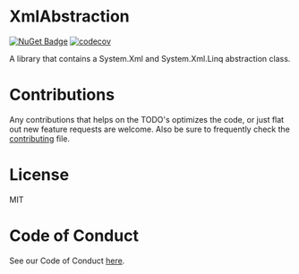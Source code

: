 # XmlAbstraction

[![NuGet Badge](https://buildstats.info/nuget/XmlAbstraction?includePreReleases=true)](https://www.nuget.org/packages/XmlAbstraction/)
[![codecov](https://codecov.io/gh/AraHaan/XmlAbstraction/branch/master/graph/badge.svg)](https://codecov.io/gh/AraHaan/XmlAbstraction)

A library that contains a System.Xml and System.Xml.Linq abstraction class.

# Contributions

Any contributions that helps on the TODO's optimizes the code, or just flat out new feature requests are welcome.
Also be sure to frequently check the [contributing](.github/CONTRIBUTING.md) file.

# License

MIT

# Code of Conduct

See our Code of Conduct [here](CODE_OF_CONDUCT.md).
